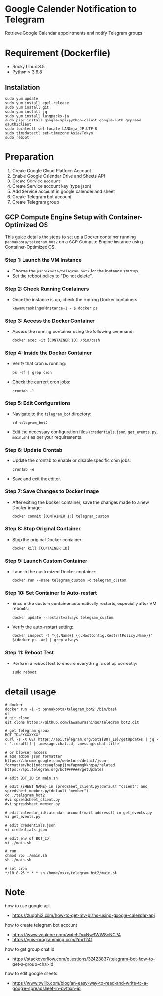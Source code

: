 # Google Calender Notification to Telegram
Retrieve Google Calendar appointments and notify Telegram groups

# Requirement (Dockerfile)
* Rocky Linux 8.5
* Python > 3.6.8

## Installation
```
sudo yum update
sudo yum install epel-release
sudo yum install git
sudo yum install jq
sudo yum install langpacks-ja
sudo pip3 install google-api-python-client google-auth gspread oauth2client
sudo localectl set-locale LANG=ja_JP.UTF-8
sudo timedatectl set-timezone Asia/Tokyo
sudo reboot
```

# Preparation
1. Create Google Cloud Platform Account
2. Enable Google Calendar Drive and Sheets API
3. Create Service account
4. Create Service account key (type json)
5. Add Service account in google calender and sheet
6. Create Telegram bot account
7. Create Telegram group


## GCP Compute Engine Setup with Container-Optimized OS

This guide details the steps to set up a Docker container running `pannakoota/telegram_bot2` on a GCP Compute Engine instance using Container-Optimized OS.

### Step 1: Launch the VM Instance
- Choose the `pannakoota/telegram_bot2` for the instance startup.
- Set the reboot policy to "Do not delete".

### Step 2: Check Running Containers
- Once the instance is up, check the running Docker containers:
  ```
  kawamurashingo@instance-1 ~ $ docker ps
  ```

### Step 3: Access the Docker Container
- Access the running container using the following command:
  ```
  docker exec -it [CONTAINER ID] /bin/bash
  ```

### Step 4: Inside the Docker Container
- Verify that cron is running:
  ```
  ps -ef | grep cron
  ```
- Check the current cron jobs:
  ```
  crontab -l
  ```

### Step 5: Edit Configurations
- Navigate to the `telegram_bot` directory:
  ```
  cd telegram_bot2
  ```
- Edit the necessary configuration files (`credentials.json`, `get_events.py`, `main.sh`) as per your requirements.

### Step 6: Update Crontab
- Update the crontab to enable or disable specific cron jobs:
  ```
  crontab -e
  ```
- Save and exit the editor.

### Step 7: Save Changes to Docker Image
- After exiting the Docker container, save the changes made to a new Docker image:
  ```
  docker commit [CONTAINER ID] telegram_custom
  ```

### Step 8: Stop Original Container
- Stop the original Docker container:
  ```
  docker kill [CONTAINER ID]
  ```

### Step 9: Launch Custom Container
- Launch the customized Docker container:
  ```
  docker run --name telegram_custom -d telegram_custom
  ```

### Step 10: Set Container to Auto-restart
- Ensure the custom container automatically restarts, especially after VM reboots:
  ```
  docker update --restart=always telegram_custom
  ```
- Verify the auto-restart setting:
  ```
  docker inspect -f "{{.Name}} {{.HostConfig.RestartPolicy.Name}}" $(docker ps -aq) | grep always
  ```

### Step 11: Reboot Test
- Perform a reboot test to ensure everything is set up correctly:
  ```
  sudo reboot
  ```


# detail usage
```
# docker
docker run -i -t pannakoota/telegram_bot2 /bin/bash
or
# git clone
git clone https://github.com/kawamurashingo/telegram_bot2.git

# get telegram group
BOT_ID="XXXXXXX"
curl -s -X GET https://api.telegram.org/bot${BOT_ID}/getUpdates | jq -r '.result[] | .message.chat.id, .message.chat.title'

# or blowser access
# add addon json formatter https://chrome.google.com/webstore/detail/json-formatter/bcjindcccaagfpapjjmafapmmgkkhgoa/related
https://api.telegram.org/bot######/getUpdates

# edit BOT_ID in main.sh

# edit {SHEET NAME} in spredsheet_client.py(default "client") and spredsheet_member.py(default "member")
cd ./telegram_bot2
#vi spreadsheet_client.py
#vi spreadsheet_member.py

# edit calendar_id(calendar account(mail address)) in get_events.py
vi get_events.py

# edit credentials.json
vi credentials.json

# edit env of BOT_ID
vi ./main.sh

# run
chmod 755 ./main.sh
sh ./main.sh

# set cron
*/10 8-23 * * * sh /home/xxxx/telegram_bot2/main.sh

```

# Note
how to use google api 
 - <https://zuqqhi2.com/how-to-get-my-plans-using-google-calendar-api>

how to create telegram bot account
 - <https://www.youtube.com/watch?v=NwBWW8cNCP4>
 - <https://yuis-programming.com/?p=1241>

how to get group chat id
 - <https://stackoverflow.com/questions/32423837/telegram-bot-how-to-get-a-group-chat-id>

how to edit google sheets
 - <https://www.twilio.com/blog/an-easy-way-to-read-and-write-to-a-google-spreadsheet-in-python-jp>

